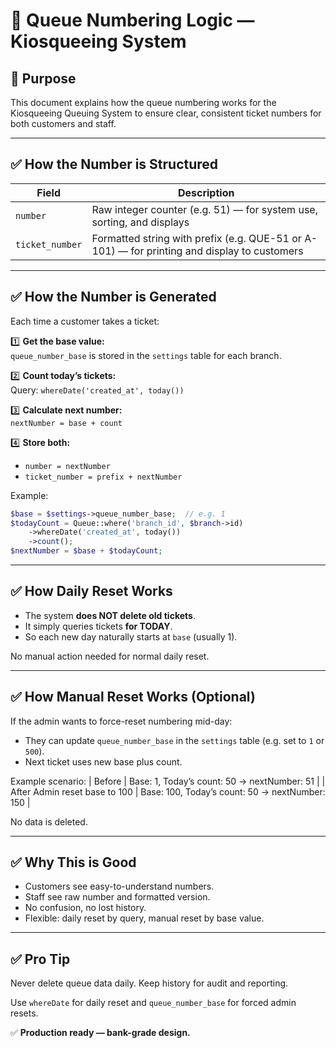 
# 📑 Queue Numbering Logic — Kiosqueeing System

## 🎯 Purpose

This document explains how the queue numbering works for the Kiosqueeing Queuing System to ensure clear, consistent ticket numbers for both customers and staff.

---

## ✅ How the Number is Structured

| Field | Description |
|-------|--------------|
| `number` | Raw integer counter (e.g. 51) — for system use, sorting, and displays |
| `ticket_number` | Formatted string with prefix (e.g. QUE-51 or A-101) — for printing and display to customers |

---

## ✅ How the Number is Generated

Each time a customer takes a ticket:

1️⃣ **Get the base value:**  
  `queue_number_base` is stored in the `settings` table for each branch.

2️⃣ **Count today’s tickets:**  
  Query: `whereDate('created_at', today())`

3️⃣ **Calculate next number:**  
  `nextNumber = base + count`

4️⃣ **Store both:**  
  - `number = nextNumber`  
  - `ticket_number = prefix + nextNumber`

Example:
```php
$base = $settings->queue_number_base;  // e.g. 1
$todayCount = Queue::where('branch_id', $branch->id)
    ->whereDate('created_at', today())
    ->count();
$nextNumber = $base + $todayCount;
```

---

## ✅ How Daily Reset Works

- The system **does NOT delete old tickets**.
- It simply queries tickets **for TODAY**.
- So each new day naturally starts at `base` (usually 1).

No manual action needed for normal daily reset.

---

## ✅ How Manual Reset Works (Optional)

If the admin wants to force-reset numbering mid-day:

- They can update `queue_number_base` in the `settings` table (e.g. set to `1` or `500`).
- Next ticket uses new base plus count.

Example scenario:
| Before |  Base: 1, Today’s count: 50 → nextNumber: 51 |
| After Admin reset base to 100 | Base: 100, Today’s count: 50 → nextNumber: 150 |

No data is deleted.

---

## ✅ Why This is Good

- Customers see easy-to-understand numbers.
- Staff see raw number and formatted version.
- No confusion, no lost history.
- Flexible: daily reset by query, manual reset by base value.

---

## ✅ Pro Tip

Never delete queue data daily. Keep history for audit and reporting.

Use `whereDate` for daily reset and `queue_number_base` for forced admin resets.

✅ **Production ready — bank-grade design.**
